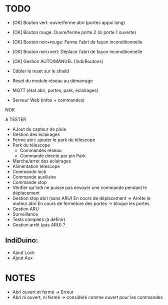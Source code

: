 TODO
====
- [OK] Bouton vert: ouvre/ferme abri (portes appui long)
- [OK] Bouton rouge: Ouvre/ferme porte 2 (si porte 1 ouverte)
- [OK] Bouton noir+rouge: Ferme l'abri de façon inconditionnelle
- [OK] Bouton noir+vert: Déplace l'abri de façon inconditionnelle  
- [OK] Gestion AUTO/MANUEL (Indi/Boutons)      
- Câbler le reset sur le shield

- Reset du module réseau au démarrage
- MQTT (état abri, portes, park, éclairages)
- Serveur Web (infos + commandes)

NOK

A TESTER
- AJout du capteur de pluie
- Gestion des éclairages
- Ferme abri: ajouter le park du télescope                                                     
- Park du télescope
  - Commandes réseau
  - Commande directe par pin Park
- Marche/arret des éclairages
- Alimentation télescope
- Commande lock
- Commande auxiliaire
- Commande stop
- Vérifier qu'Indi ne puisse pas envoyer une commande pendant le déplacement
- Gestion stop abri (sans ARU)
    En cours de déplacement -> Arrête le moteur abri
    En cours de fermeture des portes -> bloque les portes
- Gestion ARU
- Surveillance
- Tests complets (à définir)
- Gestion arrêt (pas ARU) ?

IndiDuino:
----------
- Ajout Lock
- Ajout Aux

NOTES
=====
- Abri ouvert et fermé -> Erreur
- Abri ni ouvert, ni fermé -> considéré comme ouvert pour les commandes
